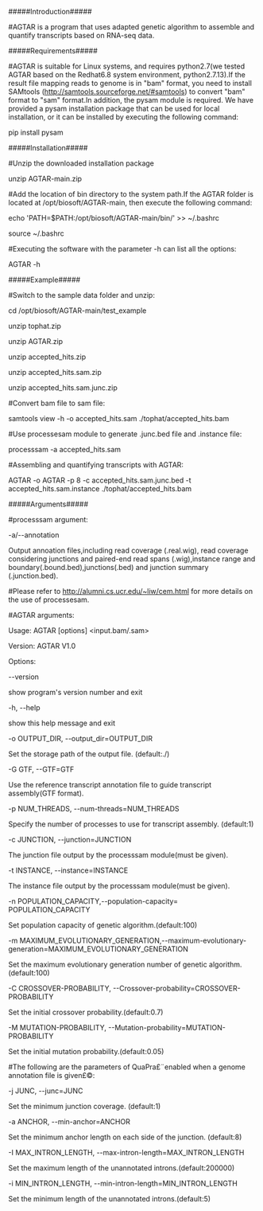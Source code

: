#####Introduction#####

#AGTAR is a program that uses adapted genetic algorithm to assemble and quantify transcripts based on RNA-seq data.

#####Requirements#####

#AGTAR is suitable for Linux systems, and requires python2.7(we tested AGTAR based on the Redhat6.8 system environment, python2.7.13).If the result file mapping reads to genome is in "bam" format, you need to install SAMtools (http://samtools.sourceforge.net/#samtools) to convert "bam" format to "sam" format.In addition, the pysam module is required. We have provided a pysam installation package that can be used for local installation, or it can be installed by executing the following command:

pip install pysam

#####Installation#####

#Unzip the downloaded installation package

unzip AGTAR-main.zip

#Add the location of bin directory to the system path.If the AGTAR folder is located at /opt/biosoft/AGTAR-main, then execute the following command:

echo 'PATH=$PATH:/opt/biosoft/AGTAR-main/bin/' >> ~/.bashrc

source ~/.bashrc

#Executing the software with the parameter -h can list all the options:

AGTAR -h

#####Example#####

#Switch to the sample data folder and unzip:

cd /opt/biosoft/AGTAR-main/test_example

unzip tophat.zip 

unzip AGTAR.zip 

unzip accepted_hits.zip

unzip accepted_hits.sam.zip

unzip accepted_hits.sam.junc.zip

#Convert bam file to sam file:

samtools view -h -o accepted_hits.sam  ./tophat/accepted_hits.bam

#Use processesam module to generate .junc.bed file and .instance file:

processsam  -a accepted_hits.sam

#Assembling and quantifying transcripts with AGTAR:

AGTAR  -o AGTAR -p 8  -c accepted_hits.sam.junc.bed -t accepted_hits.sam.instance ./tophat/accepted_hits.bam

#####Arguments#####

#processsam argument:

-a/--annotation    

Output annoation files,including read coverage (.real.wig), read coverage considering junctions and paired-end read spans (.wig),instance range and boundary(.bound.bed),junctions(.bed) and junction summary (.junction.bed).

#Please refer to http://alumni.cs.ucr.edu/~liw/cem.html for more details on the use of processesam.

 

#AGTAR arguments:

Usage: AGTAR [options] <input.bam/.sam>

Version: AGTAR V1.0

Options:

--version					

show program's version number and exit

-h, --help				

show this help message and exit

-o OUTPUT_DIR, --output_dir=OUTPUT_DIR    

Set the storage path of the output file. (default:./)

-G GTF, --GTF=GTF                        

Use the reference transcript annotation file to guide transcript assembly(GTF format).

-p NUM_THREADS, --num-threads=NUM_THREADS

Specify the number of processes to use for transcript assembly. (default:1)

-c JUNCTION, --junction=JUNCTION

The junction file output by the processsam module(must be given).

-t INSTANCE, --instance=INSTANCE
    
The instance file output by the processsam module(must be given).

-n POPULATION_CAPACITY,--population-capacity= POPULATION_CAPACITY 
    
Set population capacity of genetic algorithm.(default:100)

-m MAXIMUM_EVOLUTIONARY_GENERATION,--maximum-evolutionary-generation=MAXIMUM_EVOLUTIONARY_GENERATION

Set the maximum evolutionary generation number of genetic algorithm.(default:100)

-C CROSSOVER-PROBABILITY, --Crossover-probability=CROSSOVER-PROBABILITY
   
Set the initial crossover probability.(default:0.7)

-M MUTATION-PROBABILITY, --Mutation-probability=MUTATION-PROBABILITY
   
Set the initial mutation probability.(default:0.05)

#The following are the parameters of QuaPra£¨enabled when a genome annotation file is given£©:

-j JUNC, --junc=JUNC                   
    
Set the minimum junction coverage. (default:1)

-a ANCHOR, --min-anchor=ANCHOR
   
Set the minimum anchor length on each side of the junction. (default:8)

-I MAX_INTRON_LENGTH, --max-intron-length=MAX_INTRON_LENGTH
   
Set the maximum length of the unannotated introns.(default:200000)

-i MIN_INTRON_LENGTH, --min-intron-length=MIN_INTRON_LENGTH
   
Set the minimum length of the unannotated introns.(default:5)





